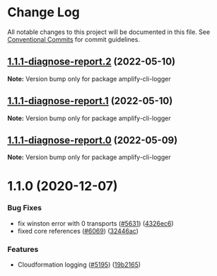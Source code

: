 # Change Log

All notable changes to this project will be documented in this file.
See [Conventional Commits](https://conventionalcommits.org) for commit guidelines.

## [1.1.1-diagnose-report.2](https://github.com/aws-amplify/amplify-cli/compare/amplify-cli-logger@1.1.0...amplify-cli-logger@1.1.1-diagnose-report.2) (2022-05-10)

**Note:** Version bump only for package amplify-cli-logger





## [1.1.1-diagnose-report.1](https://github.com/aws-amplify/amplify-cli/compare/amplify-cli-logger@1.1.0...amplify-cli-logger@1.1.1-diagnose-report.1) (2022-05-10)

**Note:** Version bump only for package amplify-cli-logger





## [1.1.1-diagnose-report.0](https://github.com/aws-amplify/amplify-cli/compare/amplify-cli-logger@1.1.0...amplify-cli-logger@1.1.1-diagnose-report.0) (2022-05-09)

**Note:** Version bump only for package amplify-cli-logger





# 1.1.0 (2020-12-07)


### Bug Fixes

* fix winston error with 0 transports ([#5631](https://github.com/aws-amplify/amplify-cli/issues/5631)) ([4326ec6](https://github.com/aws-amplify/amplify-cli/commit/4326ec6cf2a62580cd2646241463d20d7b7fb062))
* fixed core references ([#6069](https://github.com/aws-amplify/amplify-cli/issues/6069)) ([32446ac](https://github.com/aws-amplify/amplify-cli/commit/32446ac77a5064bee928544861b8a70fba556d51))


### Features

* Cloudformation logging ([#5195](https://github.com/aws-amplify/amplify-cli/issues/5195)) ([19b2165](https://github.com/aws-amplify/amplify-cli/commit/19b21651375848c0858328952852201da47b17bb))
